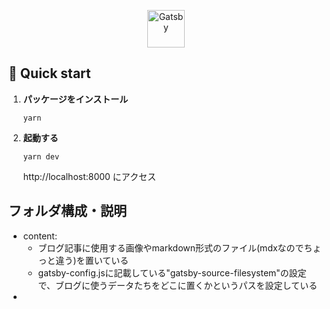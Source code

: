 <p align="center">
  <a href="https://www.gatsbyjs.com/?utm_source=starter&utm_medium=readme&utm_campaign=minimal-starter">
    <img alt="Gatsby" src="https://www.gatsbyjs.com/Gatsby-Monogram.svg" width="60" />
  </a>
</p>


## 🚀 Quick start

1. **パッケージをインストール**  
    ```shell
    yarn
    ```
  
2.  **起動する**  

    ```shell
    yarn dev
    ```

    http://localhost:8000 にアクセス


## フォルダ構成・説明  
- content: 
  - ブログ記事に使用する画像やmarkdown形式のファイル(mdxなのでちょっと違う)を置いている
  - gatsby-config.jsに記載している"gatsby-source-filesystem"の設定で、ブログに使うデータたちをどこに置くかというパスを設定している
- 
